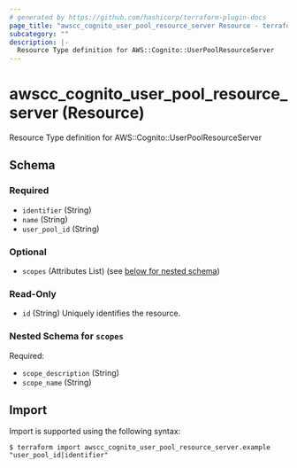 ```yaml
---
# generated by https://github.com/hashicorp/terraform-plugin-docs
page_title: "awscc_cognito_user_pool_resource_server Resource - terraform-provider-awscc"
subcategory: ""
description: |-
  Resource Type definition for AWS::Cognito::UserPoolResourceServer
---
```


# awscc_cognito_user_pool_resource_server (Resource)

Resource Type definition for AWS::Cognito::UserPoolResourceServer



<!-- schema generated by tfplugindocs -->
## Schema

### Required

- `identifier` (String)
- `name` (String)
- `user_pool_id` (String)

### Optional

- `scopes` (Attributes List) (see [below for nested schema](#nestedatt--scopes))

### Read-Only

- `id` (String) Uniquely identifies the resource.

<a id="nestedatt--scopes"></a>
### Nested Schema for `scopes`

Required:

- `scope_description` (String)
- `scope_name` (String)

## Import

Import is supported using the following syntax:

```shell
$ terraform import awscc_cognito_user_pool_resource_server.example "user_pool_id|identifier"
```
